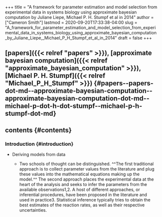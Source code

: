 +++
title = "A framework for parameter estimation and model selection from experimental data in systems biology using approximate bayesian computation by Juliane Liepe, Michael P. H. Stumpf et al in 2014"
author = ["Cameron Smith"]
lastmod = 2020-09-20T17:33:38-04:00
slug = "A_framework_for_parameter_estimation_and_model_selection_from_experimental_data_in_systems_biology_using_approximate_bayesian_computation_by_Juliane_Liepe,_Michael_P_H_Stumpf_et_al_in_2014"
draft = false
+++

## [papers]({{< relref "papers" >}}), [approximate bayesian computation]({{< relref "approximate_bayesian_computation" >}}), [Michael P. H. Stumpf]({{< relref "Michael_P_H_Stumpf" >}}) {#papers--papers-dot-md--approximate-bayesian-computation--approximate-bayesian-computation-dot-md--michael-p-dot-h-dot-stumpf--michael-p-h-stumpf-dot-md}


## contents {#contents}


### Introduction {#introduction}

<!--list-separator-->

-  Deriving models from data

    <!--list-separator-->

    -  Two schools of thought can be distinguished. ^^The first traditional approach is to collect parameter values from the literature and plug these values into the mathematical equations making up the model.^^ The second approach places the experimental data at the heart of the analysis and seeks to infer the parameters from the available observations1,2. A host of different approaches, or inferential procedures, have been proposed in the literature and used in practice3. Statistical inference typically tries to obtain the best estimates of the reaction rates, as well as their respective uncertainties.
